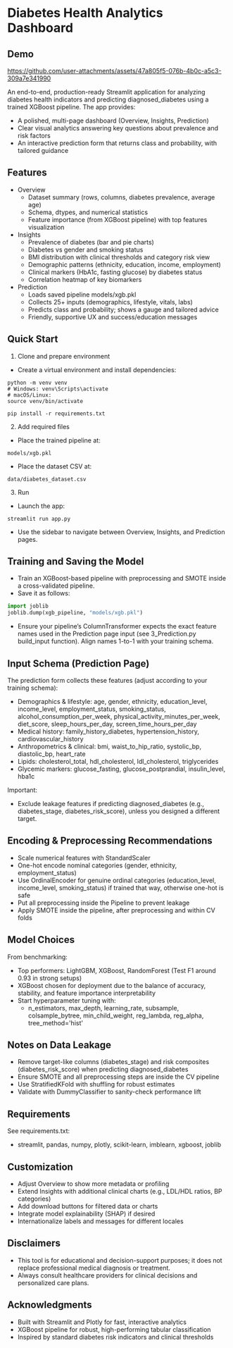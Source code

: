 ﻿# Diabetes Health Analytics Dashboard
## Demo


https://github.com/user-attachments/assets/47a805f5-076b-4b0c-a5c3-309a7e341990




An end-to-end, production-ready Streamlit application for analyzing diabetes health indicators and predicting diagnosed_diabetes using a trained XGBoost pipeline. The app provides:

- A polished, multi-page dashboard (Overview, Insights, Prediction)
- Clear visual analytics answering key questions about prevalence and risk factors
- An interactive prediction form that returns class and probability, with tailored guidance

## Features

- Overview
  - Dataset summary (rows, columns, diabetes prevalence, average age)
  - Schema, dtypes, and numerical statistics
  - Feature importance (from XGBoost pipeline) with top features visualization
- Insights
  - Prevalence of diabetes (bar and pie charts)
  - Diabetes vs gender and smoking status
  - BMI distribution with clinical thresholds and category risk view
  - Demographic patterns (ethnicity, education, income, employment)
  - Clinical markers (HbA1c, fasting glucose) by diabetes status
  - Correlation heatmap of key biomarkers
- Prediction
  - Loads saved pipeline models/xgb.pkl
  - Collects 25+ inputs (demographics, lifestyle, vitals, labs)
  - Predicts class and probability; shows a gauge and tailored advice
  - Friendly, supportive UX and success/education messages

## Quick Start

1) Clone and prepare environment
- Create a virtual environment and install dependencies:
```
python -m venv venv
# Windows: venv\Scripts\activate
# macOS/Linux:
source venv/bin/activate

pip install -r requirements.txt
```

2) Add required files
- Place the trained pipeline at:
```
models/xgb.pkl
```
- Place the dataset CSV at:
```
data/diabetes_dataset.csv
```

3) Run
- Launch the app:
```
streamlit run app.py
```
- Use the sidebar to navigate between Overview, Insights, and Prediction pages.

## Training and Saving the Model

- Train an XGBoost-based pipeline with preprocessing and SMOTE inside a cross-validated pipeline.
- Save it as follows:
```python
import joblib
joblib.dump(xgb_pipeline, "models/xgb.pkl")
```
- Ensure your pipeline’s ColumnTransformer expects the exact feature names used in the Prediction page input (see 3_Prediction.py build_input function). Align names 1-to-1 with your training schema.

## Input Schema (Prediction Page)

The prediction form collects these features (adjust according to your training schema):
- Demographics & lifestyle: age, gender, ethnicity, education_level, income_level, employment_status, smoking_status, alcohol_consumption_per_week, physical_activity_minutes_per_week, diet_score, sleep_hours_per_day, screen_time_hours_per_day
- Medical history: family_history_diabetes, hypertension_history, cardiovascular_history
- Anthropometrics & clinical: bmi, waist_to_hip_ratio, systolic_bp, diastolic_bp, heart_rate
- Lipids: cholesterol_total, hdl_cholesterol, ldl_cholesterol, triglycerides
- Glycemic markers: glucose_fasting, glucose_postprandial, insulin_level, hba1c

Important:
- Exclude leakage features if predicting diagnosed_diabetes (e.g., diabetes_stage, diabetes_risk_score), unless you designed a different target.

## Encoding & Preprocessing Recommendations

- Scale numerical features with StandardScaler
- One-hot encode nominal categories (gender, ethnicity, employment_status)
- Use OrdinalEncoder for genuine ordinal categories (education_level, income_level, smoking_status) if trained that way, otherwise one-hot is safe
- Put all preprocessing inside the Pipeline to prevent leakage
- Apply SMOTE inside the pipeline, after preprocessing and within CV folds

## Model Choices

From benchmarking:
- Top performers: LightGBM, XGBoost, RandomForest (Test F1 around 0.93 in strong setups)
- XGBoost chosen for deployment due to the balance of accuracy, stability, and feature importance interpretability
- Start hyperparameter tuning with:
  - n_estimators, max_depth, learning_rate, subsample, colsample_bytree, min_child_weight, reg_lambda, reg_alpha, tree_method='hist'

## Notes on Data Leakage

- Remove target-like columns (diabetes_stage) and risk composites (diabetes_risk_score) when predicting diagnosed_diabetes
- Ensure SMOTE and all preprocessing steps are inside the CV pipeline
- Use StratifiedKFold with shuffling for robust estimates
- Validate with DummyClassifier to sanity-check performance lift

## Requirements

See requirements.txt:
- streamlit, pandas, numpy, plotly, scikit-learn, imblearn, xgboost, joblib

## Customization

- Adjust Overview to show more metadata or profiling
- Extend Insights with additional clinical charts (e.g., LDL/HDL ratios, BP categories)
- Add download buttons for filtered data or charts
- Integrate model explainability (SHAP) if desired
- Internationalize labels and messages for different locales

## Disclaimers

- This tool is for educational and decision-support purposes; it does not replace professional medical diagnosis or treatment.
- Always consult healthcare providers for clinical decisions and personalized care plans.

## Acknowledgments

- Built with Streamlit and Plotly for fast, interactive analytics
- XGBoost pipeline for robust, high-performing tabular classification
- Inspired by standard diabetes risk indicators and clinical thresholds

